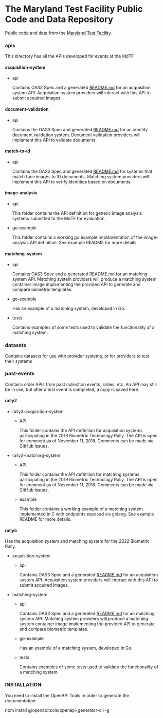 # The Maryland Test Facility Public Code and Data Repository

Public code and data from the [Maryland Test Facility](https://mdtf.org).

### apis
This directory has all the APIs developed for events at the MdTF

#### acquisition-system
* api

  Contains OAS3 Spec and a generated [README.md](apis/acquisition-system/api/README.md) for an acquisition system API. Acquisition system providers will interact with this API to submit acquired images.

#### document-validation
* api

    Contains the OAS3 Spec and generated [README.md](apis/document-validation/api/README.md) for an identity document validation system. Document validation providers will implement this API to validate documents.
#### match-to-id
* api

    Contains the OAS3 Spec and generated [README.md](apis/match-to-id/api/README.md) for systems that match face images to ID documents.  Matching system providers will implement this API to verify identities based on documents.
  
#### image-analysis
* api

    This folder contains the API definition for generic image analysis systems submitted to the MdTF for evaluation.

* go-example

    This folder contains a working go example implementation of the image-analysis API definition. See example README for more details.

#### matching-system
   * api

        Contains OAS3 Spec and a generated [README.md](apis/matching-system/api/README.md) for an matching system API. Matching system providers will produce a matching system container image implementing the provided API to generate and compare biometric templates.
   * go-example

        Has an example of a matching system, developed in Go.
   * tests

       Contains examples of some tests used to validate the functionality of a matching system.

### datasets

Contains datasets for use with provider systems, or for providers to test their systems

### past-events

Contains older APIs from past collection events, rallies, etc. An API may still be in use, but after a test event is completed, a copy is saved here.

#### rally2
* rally2-acquisition-system
  * API
  
      This folder contains the API definition for acquisition systems participating in the 2019 Biometric Technology Rally. The API is open for comment as of November 11, 2018. Comments can be made via GitHub Issues.
* rally2-matching-system

  * API

      This folder contains the API definition for matching systems participating in the 2019 Biometric Technology Rally. The API is open for comment as of November 11, 2018. Comments can be made via GitHub Issues.

  * example

      This folder contains a working example of a matching system implemented in C with endpoints exposed via golang. See example README for more details.
#### rally5
Has the acquisition system and matching system for the 2022 Biometric Rally.
* acquisition-system
    * api

        Contains OAS3 Spec and a generated [README.md](apis/acquisition-system/api/README.md) for an acquisition system API. Acquisition system providers will interact with this API to submit acquired images.
* matching-system
  * api

    Contains OAS3 Spec and a generated [README.md](apis/matching-system/api/README.md) for an matching system API. Matching system providers will produce a matching system container image implementing the provided API to generate and compare biometric templates.
  * go-example

    Has an example of a matching system, developed in Go.
  * tests

    Contains examples of some tests used to validate the functionality of a matching system.

### INSTALLATION

You need to install the OpenAPI Tools in order to generate the documentation:

   npm install @openapitools/openapi-generator-cli -g

   
